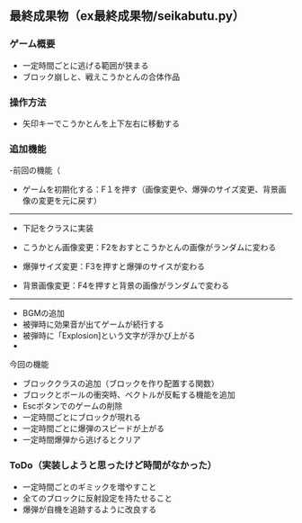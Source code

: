 ## 最終成果物（ex最終成果物/seikabutu.py）
### ゲーム概要
- 一定時間ごとに逃げる範囲が狭まる
- ブロック崩しと、戦えこうかとんの合体作品
### 操作方法
- 矢印キーでこうかとんを上下左右に移動する
### 追加機能
-前回の機能（
- ゲームを初期化する：F１を押す（画像変更や、爆弾のサイズ変更、背景画像の変更を元に戻す）
---------------------------------------------------------------------------------
- 下記をクラスに実装

- こうかとん画像変更：F2をおすとこうかとんの画像がランダムに変わる
- 爆弾サイズ変更：F3を押すと爆弾のサイスが変わる
- 背景画像変更：F4を押すと背景の画像がランダムで変わる
---------------------------------------------------------------------------------
- BGMの追加
- 被弾時に効果音が出てゲームが続行する
- 被弾時に「Explosion]という文字が浮かび上がる
- 
今回の機能
- ブロッククラスの追加（ブロックを作り配置する関数）
- ブロックとボールの衝突時、ベクトルが反転する機能を追加
- Escボタンでのゲームの削除 
- 一定時間ごとにブロックが現れる
- 一定時間ごとに爆弾のスピードが上がる
- 一定時間爆弾から逃げるとクリア
### ToDo（実装しようと思ったけど時間がなかった）
- 一定時間ごとのギミックを増やすこと
- 全てのブロックに反射設定を持たせること
- 爆弾が自機を追跡するように改良する